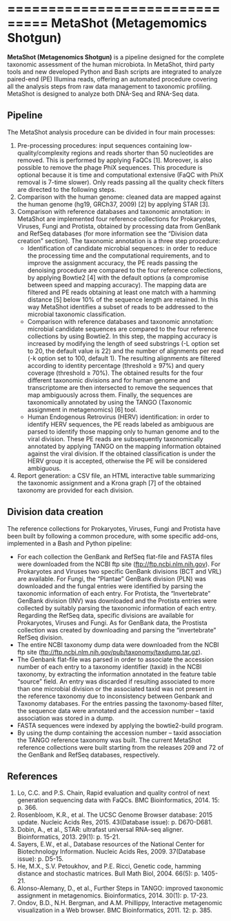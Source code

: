 ===============================
MetaShot (Metagemomics Shotgun)
===============================

**MetaShot (Metagenomics Shotgun)** is a pipeline designed for the complete taxonomic assessment of the human microbiota.
In MetaShot, third party tools and new developed Python and Bash scripts are integrated to analyze paired-end (PE) Illumina reads, offering an automated procedure covering all the analysis steps from raw data management to taxonomic profiling. MetaShot is designed to analyze both DNA-Seq and RNA-Seq data. 

Pipeline
--------
The MetaShot analysis procedure can be divided in four main processes:

  1. Pre-processing procedures: input sequences containing low-quality/complexity regions and reads shorter than 50 nucleotides are removed. This is performed by applying FaQCs [1]. Moreover, is also possible to remove the phage PhiX sequences. This procedure is optional because it is time and computational extensive (FaQC with PhiX removal is 7-time slower). Only reads passing all the quality check filters are directed to the following steps.
  2. Comparison with the human genome: cleaned data are mapped against the human genome (hg19, GRCh37, 2009) [2] by applying STAR [3].
  3. Comparison with reference databases and taxonomic annotation: in MetaShot are implemented four reference collections for Prokaryotes, Viruses, Fungi and Protista, obtained by processing data from GenBank and RefSeq databases (for more information see the “Division data creation” section). The taxonomic annotation is a three step procedure: 
      * Identification of candidate microbial sequences: in order to reduce the processing time and the computational requirements, and to improve the assignment accuracy, the PE reads passing the denoising procedure are compared to the four reference collections, by applying Bowtie2 [4] with the default options (a compromise between speed and mapping accuracy). The mapping data are filtered and PE reads obtaining at least one match with a hamming distance [5] below 10% of the sequence length are retained. In this way MetaShot identifies a subset of reads to be addressed to the microbial taxonomic classification.
      * Comparison with reference databases and taxonomic annotation: microbial candidate sequences are compared to the four reference collections by using Bowtie2. In this step, the mapping accuracy is increased by modifying the length of seed substrings (-L option set to 20, the default value is 22) and the number of alignments per read (-k option set to 100, default 1). The resulting alignments are filtered according to identity percentage (threshold ≥ 97%) and query coverage (threshold ≥ 70%). The obtained results for the four different taxonomic divisions and for human genome and transcriptome are then intersected to remove the sequences that map ambiguously across them. Finally, the sequences are taxonomically annotated by using the TANGO (Taxonomic assignment in metagenomics) [6] tool.
      * Human Endogenous Retrovirus (HERV) identification: in order to identify HERV sequences, the PE reads labeled as ambiguous are parsed to identify those mapping only to human genome and to the viral division. These PE reads are subsequently taxonomically annotated by applying TANGO on the mapping information obtained against the viral division. If the obtained classification is under the HERV group it is accepted, otherwise the PE will be considered ambiguous.
  4.	Report generation: a CSV file, an HTML interactive table summarizing the taxonomic assignment and a Krona graph [7] of the obtained taxonomy are provided for each division.

Division data creation
----------------------
The reference collections for Prokaryotes, Viruses, Fungi and Protista have been built by following a common procedure, with some specific add-ons, implemented in a Bash and Python pipeline:
-	For each collection the GenBank and RefSeq flat-file and FASTA files were downloaded from the NCBI ftp site (ftp://ftp.ncbi.nlm.nih.gov). For Prokaryotes and Viruses two specific GenBank divisions (BCT and VRL) are available. For Fungi, the “Plantae” GenBank division (PLN) was downloaded and the fungal entries were identified by parsing the taxonomic information of each entry. For Protista, the “Invertebrate” GenBank division (INV) was downloaded and the Protista entries were collected by suitably parsing the taxonomic information of each entry. Regarding the RefSeq data, specific divisions are available for Prokaryotes, Viruses and Fungi. As for GenBank data, the Prostista collection was created by downloading and parsing the “invertebrate” RefSeq division.
-	The entire NCBI taxonomy dump data were downloaded from the NCBI ftp site  (ftp://ftp.ncbi.nlm.nih.gov/pub/taxonomy/taxdump.tar.gz). 
-	The Genbank flat-file was parsed in order to associate the accession number of each entry to a taxonomy identifier (taxid) in the NCBI taxonomy, by extracting the information annotated in the feature table “source” field. An entry was discarded if resulting associated to more than one microbial division or the associated taxid was not present in the reference taxonomy due to inconsistency between Genbank and Taxonomy databases. For the entries passing the taxonomy-based filter, the sequence data were annotated and the accession number – taxid association was stored in a dump.
-	FASTA sequences were indexed by applying the bowtie2-build program.
-	By using the dump containing the accession number – taxid association the TANGO reference taxonomy was built.
The current MetaShot reference collections were built starting from the releases 209 and 72 of the GenBank and RefSeq databases, respectively.

References
----------
1.	Lo, C.C. and P.S. Chain, Rapid evaluation and quality control of next generation sequencing data with FaQCs. BMC Bioinformatics, 2014. 15: p. 366.
2.	Rosenbloom, K.R., et al. The UCSC Genome Browser database: 2015 update. Nucleic Acids Res, 2015. 43(Database issue): p. D670-D681.
3.	Dobin, A., et al., STAR: ultrafast universal RNA-seq aligner. Bioinformatics, 2013. 29(1): p. 15-21.
4.	Sayers, E.W., et al., Database resources of the National Center for Biotechnology Information. Nucleic Acids Res, 2009. 37(Database issue): p. D5-15.
5.	He, M.X., S.V. Petoukhov, and P.E. Ricci, Genetic code, hamming distance and stochastic matrices. Bull Math Biol, 2004. 66(5): p. 1405-21.
6.	Alonso-Alemany, D., et al., Further Steps in TANGO: improved taxonomic assignment in metagenomics. Bioinformatics, 2014. 30(1): p. 17-23.
7.	Ondov, B.D., N.H. Bergman, and A.M. Phillippy, Interactive metagenomic visualization in a Web browser. BMC Bioinformatics, 2011. 12: p. 385.
